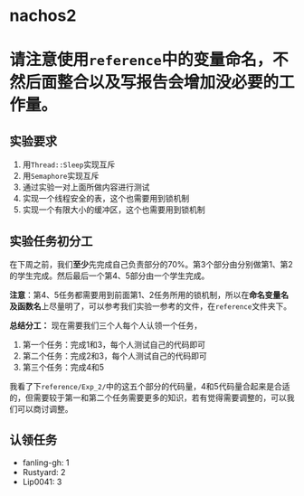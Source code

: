 # nachos2

**请注意使用`reference`中的变量命名，不然后面整合以及写报告会增加没必要的工作量。**
===


## 实验要求

1. 用`Thread::Sleep`实现互斥
2. 用`Semaphore`实现互斥
3. 通过实验一对上面所做内容进行测试
4. 实现一个线程安全的表，这个也需要用到锁机制
5. 实现一个有限大小的缓冲区，这个也需要用到锁机制


## 实验任务初分工

在下周之前，我们**至少**先完成自己负责部分的70%。第3个部分由分别做第1、第2的学生完成。然后最后一个第4、5部分由一个学生完成。

**注意**：第4、5任务都需要用到前面第1、2任务所用的锁机制，所以在**命名变量名及函数名**上尽量明了，可以参考我们实验一参考的文件，在`reference`文件夹下。

**总结分工：**
现在需要我们三个人每个人认领一个任务，
1. 第一个任务：完成1和3，每个人测试自己的代码即可
2. 第二个任务：完成2和3，每个人测试自己的代码即可
3. 第三个任务：完成4和5

我看了下`reference/Exp_2/`中的这五个部分的代码量，4和5代码量合起来是合适的，但需要较于第一和第二个任务需要更多的知识，若有觉得需要调整的，可以我们可以商讨调整。

## 认领任务

- fanling-gh: 1
- Rustyard: 2
- Lip0041: 3



